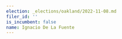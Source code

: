 ```yaml
---
election: _elections/oakland/2022-11-08.md
filer_id: ''
is_incumbent: false
name: Ignacio De La Fuente
---
```

